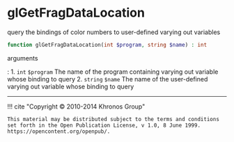 # glGetFragDataLocation
query the bindings of color numbers to user-defined varying out variables

```php
function glGetFragDataLocation(int $program, string $name) : int
```

arguments

:    1. `int` `$program` The name of the program containing varying out variable
    whose binding to query
    2. `string` `$name` The name of the user-defined varying out variable whose
    binding to query

---
     

!!! cite "Copyright © 2010-2014 Khronos Group"

    This material may be distributed subject to the terms and conditions set forth in the Open Publication License, v 1.0, 8 June 1999. https://opencontent.org/openpub/.